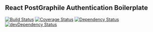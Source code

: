 ## React PostGraphile Authentication Boilerplate

[![Build Status](https://travis-ci.org/MahediSabuj/react-postgraphile-authentication-boilerplate.svg?branch=master)](https://travis-ci.org/MahediSabuj/react-postgraphile-authentication-boilerplate)
[![Coverage Status](https://coveralls.io/repos/github/MahediSabuj/react-postgraphile-authentication-boilerplate/badge.svg)](https://coveralls.io/github/MahediSabuj/react-postgraphile-authentication-boilerplate)
[![Dependency Status](https://david-dm.org/MahediSabuj/react-postgraphile-authentication-boilerplate/status.svg)](https://david-dm.org/MahediSabuj/react-postgraphile-authentication-boilerplate)
[![devDependency Status](https://david-dm.org/MahediSabuj/react-postgraphile-authentication-boilerplate/dev-status.svg)](https://david-dm.org/MahediSabuj/react-postgraphile-authentication-boilerplate?type=dev)
